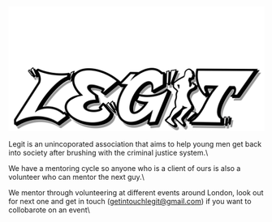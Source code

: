 
![Alt Text](/assets/img/logo.png)


<centre>
Legit is an unincoporated association that aims to help young men get back into society after brushing with the criminal justice system.\ 

We have a mentoring cycle so anyone who is a client of ours is also a volunteer who can mentor the next guy.\ 

We mentor through volunteering at different events around London, look out for next one and get in touch (getintouchlegit@gmail.com) if you want to collobarote on an event\  
</centre>

